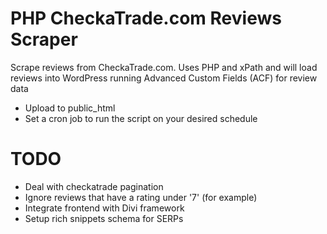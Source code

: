 # PHP CheckaTrade.com Reviews Scraper
Scrape reviews from CheckaTrade.com. Uses PHP and xPath and will load reviews into WordPress running Advanced Custom Fields (ACF) for review data

- Upload to public_html
- Set a cron job to run the script on your desired schedule

# TODO

- Deal with checkatrade pagination
- Ignore reviews that have a rating under '7' (for example)
- Integrate frontend with Divi framework
- Setup rich snippets schema for SERPs
